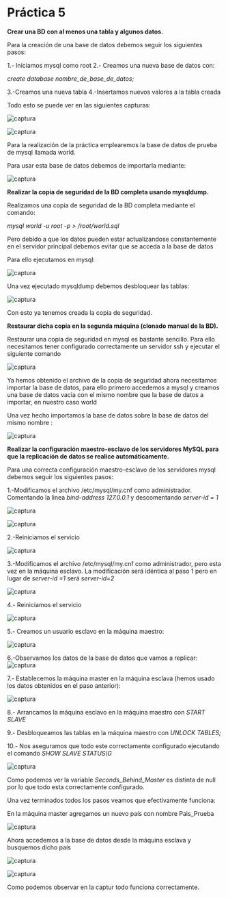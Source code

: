 # Práctica 5

**Crear una BD con al menos una tabla y algunos datos.**

Para la creación de una base de datos debemos seguir los siguientes pasos:

1.- Iniciamos mysql como root
2.- Creamos una nueva base de datos con:

 *create database nombre_de_base_de_datos;*
 
3.-Creamos una nueva tabla
4.-Insertamos nuevos valores a la tabla creada

Todo esto se puede ver en las siguientes capturas:


![captura](./SWAP-5-1.png)

![captura](./SWAP-5-2.png)

Para la realización de la práctica emplearemos la base de datos de prueba de mysql llamada world.

Para usar esta base de datos debemos de importarla mediante:

![captura](./SWAP-5-3.png)

**Realizar la copia de seguridad de la BD completa usando mysqldump.**

Realizamos una copia de seguridad de la BD completa mediante el comando:

*mysql world -u root -p > /root/world.sql*


Pero debido a que los datos pueden estar actualizandose constantemente en el servidor principal debemos evitar que se acceda a la base de datos

Para ello ejecutamos en mysql:

![captura](./SWAP-5-4.png)

Una vez ejecutado mysqldump debemos desbloquear las tablas:

![captura](./SWAP-5-5.png)

Con esto ya tenemos creada la copia de seguridad.

**Restaurar dicha copia en la segunda máquina (clonado manual de la BD).**

Restaurar una copia de seguridad en mysql es bastante sencillo. Para ello necesitamos tener configurado correctamente un servidor ssh y ejecutar el siguiente comando

![captura](./SWAP-5-6.png)

Ya hemos obtenido el archivo de la copia de seguridad ahora necesitamos importar la base de datos, para ello primero accedemos a mysql y creamos una base de datos vacia con el mismo nombre que la base de datos a importar, en nuestro caso world

Una vez hecho importamos la base de datos sobre la base de datos del mismo nombre :

![captura](./SWAP-5-7.png)



**Realizar la configuración maestro-esclavo de los servidores MySQL para que la
replicación de datos se realice automáticamente.**

Para una correcta configuración maestro-esclavo de los servidores mysql debemos seguir los siguientes pasos:

1.-Modificamos el archivo /etc/mysql/my.cnf como administrador. Comentando la linea *bind-address 127.0.0.1*
y descomentando *server-id = 1*

![captura](./SWAP-5-8.png)

![captura](./SWAP-5-9.png)


2.-Reiniciamos el servicio

![captura](./SWAP-5-10.png)

3.-Modificamos el archivo /etc/mysql/my.cnf como administrador, pero esta vez en la máquina esclavo. La modificación será idéntica al paso 1 pero en lugar de *server-id =1* será *server-id=2*

![captura](./SWAP-5-11.png)

4.- Reiniciamos el servicio

![captura](./SWAP-5-12.png)

5.- Creamos un usuario esclavo en la máquina maestro:

![captura](./SWAP-5-13.png)

6.-Observamos los datos de la base de datos que vamos a replicar:
![captura](./SWAP-5-14.png)

7.- Establecemos la máquina master en la máquina esclava (hemos usado los datos obtenidos en el paso anterior):

![captura](./SWAP-5-16.png)

8.- Arrancamos la máquina esclavo en la máquina maestro con *START SLAVE*

9.- Desbloqueamos las tablas en la máquina maestro con *UNLOCK TABLES;*

10.- Nos aseguramos que todo este correctamente configurado ejecutando el comando *SHOW SLAVE STATUS\G*

![captura](./SWAP-5-17.png)

Como podemos ver la variable *Seconds_Behind_Master* es distinta de null por lo que todo esta correctamente configurado.


Una vez terminados todos los pasos veamos que efectivamente funciona:

En la máquina master agregamos un nuevo país con nombre Pais_Prueba

![captura](./SWAP-5-18.png)

Ahora accedemos a la base de datos desde la máquina esclava y busquemos dicho país

![captura](./SWAP-5-19.png)

![captura](./SWAP-5-20.png)

Como podemos observar en la captur todo funciona correctamente.
